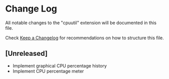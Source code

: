 # Change Log

All notable changes to the "cpuutil" extension will be documented in this file.

Check [Keep a Changelog](http://keepachangelog.com/) for recommendations on how to structure this file.

## [Unreleased]

- Implement graphical CPU percentage history
- Implement CPU percentage meter
